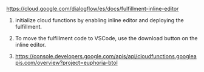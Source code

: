 https://cloud.google.com/dialogflow/es/docs/fulfillment-inline-editor

1. initialize cloud functions by enabling inline editor and deploying the fulfillment.
2. To move the fulfillment code to VSCode, use the download button on the inline editor.

3. https://console.developers.google.com/apis/api/cloudfunctions.googleapis.com/overview?project=euphoria-btol
